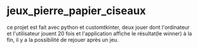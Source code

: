 # jeux_pierre_papier_ciseaux
ce projet est fait avec python et customtkinter, deux jouer dont l'ordinateur et l'utilisateur jouent 20 fois et l'application affiche le résultat(le winner) à la fin, il y a la possibilité de rejouer après un jeu.
